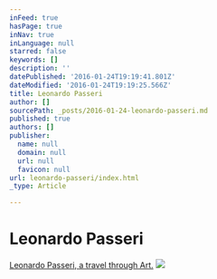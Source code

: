 ```yaml
---
inFeed: true
hasPage: true
inNav: true
inLanguage: null
starred: false
keywords: []
description: ''
datePublished: '2016-01-24T19:19:41.801Z'
dateModified: '2016-01-24T19:19:25.566Z'
title: Leonardo Passeri
author: []
sourcePath: _posts/2016-01-24-leonardo-passeri.md
published: true
authors: []
publisher:
  name: null
  domain: null
  url: null
  favicon: null
url: leonardo-passeri/index.html
_type: Article

---
```

# Leonardo Passeri

[Leonardo Passeri, a travel through Art.][0]
![](https://the-grid-user-content.s3-us-west-2.amazonaws.com/6fa6199c-1c3c-4bbf-b229-c660502fb19e.jpg)

[0]: null